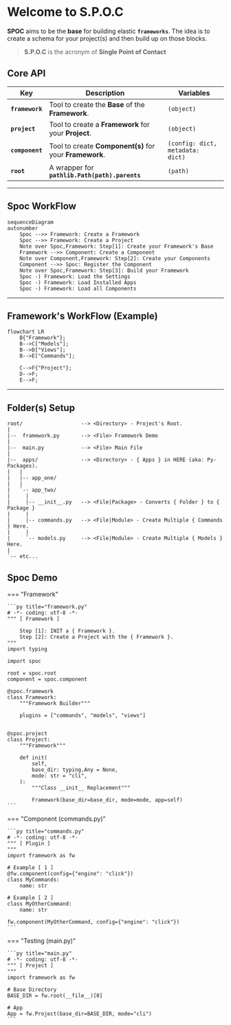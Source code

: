 # Welcome to **S.P.O.C**

**SPOC** aims to be the **base** for building elastic **`frameworks`**.
The idea is to create a schema for your project(s) and then build up on those blocks.

> **S.P.O.C** is the acronym of **Single Point of Contact**

## Core **API**

| Key             | Description                                             | Variables                        |
| --------------- | ------------------------------------------------------- | -------------------------------- |
| **`framework`** | Tool to create the **Base** of the **Framework**.       | `(object)`                       |
| **`project`**   | Tool to create a **Framework** for your **Project**.    | `(object)`                       |
| **`component`** | Tool to create **Component(s)** for your **Framework**. | `(config: dict, metadata: dict)` |
| **`root`**      | A wrapper for **`pathlib.Path(path).parents`**          | `(path)`                         |

---

## Spoc **WorkFlow**

```mermaid
sequenceDiagram
autonumber
    Spoc -->> Framework: Create a Framework
    Spoc -->> Framework: Create a Project
    Note over Spoc,Framework: Step[1]: Create your Framework's Base
    Framework -->> Component: Create a Component
    Note over Component,Framework: Step[2]: Create your Components
    Component -->> Spoc: Register the Component
    Note over Spoc,Framework: Step[3]: Build your Framework
    Spoc -) Framework: Load the Settings
    Spoc -) Framework: Load Installed Apps
    Spoc -) Framework: Load all Components
```

---

## Framework's **WorkFlow (Example)**

```mermaid
flowchart LR
    B{"Framework"};
    B-->C["Models"];
    B-->D["Views"];
    B-->E["Commands"];

    C-->F{"Project"};
    D-->F;
    E-->F;

```

---

## Folder(s) **Setup**

```text
root/                   --> <Directory> - Project's Root.
|
|--  framework.py       --> <File> Framework Demo
|
|--  main.py            --> <File> Main File
|
|--  apps/              --> <Directory> - { Apps } in HERE (aka: Py-Packages).
|   |
|   |-- app_one/
|   |
|   `-- app_two/
|     |
|     |-- __init__.py   --> <File|Package> - Converts { Folder } to { Package }
|     |
|     |-- commands.py   --> <File|Module> - Create Multiple { Commands } Here.
|     |
|     `-- models.py     --> <File|Module> - Create Multiple { Models } Here.
|
`-- etc...
```

## Spoc **Demo**

=== "Framework"

    ```py title="framework.py"
    # -*- coding: utf-8 -*-
    """ [ Framework ]

        Step [1]: INIT a { Framework }.
        Step [2]: Create a Project with the { Framework }.
    """
    import typing

    import spoc

    root = spoc.root
    component = spoc.component

    @spoc.framework
    class Framework:
        """Framework Builder"""

        plugins = ["commands", "models", "views"]


    @spoc.project
    class Project:
        """Framework"""

        def init(
            self,
            base_dir: typing.Any = None,
            mode: str = "cli",
        ):
            """Class __init__ Replacement"""

            Framework(base_dir=base_dir, mode=mode, app=self)
    ```

=== "Component (commands.py)"

    ```py title="commands.py"
    # -*- coding: utf-8 -*-
    """ [ Plugin ]
    """
    import framework as fw

    # Example [ 1 ]
    @fw.component(config={"engine": "click"})
    class MyCommands:
        name: str

    # Example [ 2 ]
    class MyOtherCommand:
        name: str

    fw.component(MyOtherCommand, config={"engine": "click"})
    ```

=== "Testing (main.py)"

    ```py title="main.py"
    # -*- coding: utf-8 -*-
    """ [ Project ]
    """
    import framework as fw

    # Base Directory
    BASE_DIR = fw.root(__file__)[0]

    # App
    App = fw.Project(base_dir=BASE_DIR, mode="cli")
    ```
